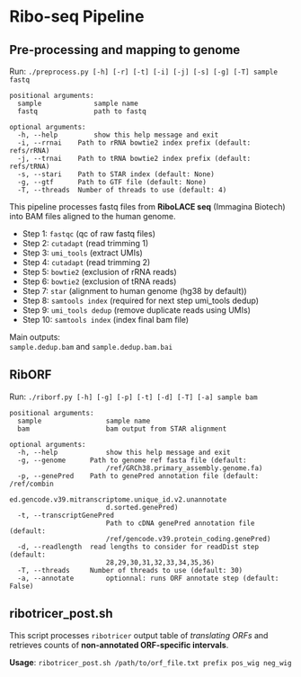 # Ribo-seq Pipeline


## Pre-processing and mapping to genome

Run: `./preprocess.py [-h] [-r] [-t] [-i] [-j] [-s] [-g] [-T] sample fastq`

```
positional arguments:
  sample             sample name
  fastq              path to fastq

optional arguments:
  -h, --help         show this help message and exit
  -i, --rrnai    Path to rRNA bowtie2 index prefix (default: refs/rRNA)
  -j, --trnai    Path to tRNA bowtie2 index prefix (default: refs/tRNA)
  -s, --stari    Path to STAR index (default: None)
  -g, --gtf      Path to GTF file (default: None)
  -T, --threads  Number of threads to use (default: 4)
```

This pipeline processes fastq files from **RiboLACE seq** (Immagina Biotech) into BAM files aligned to the human genome. 
- Step 1: `fastqc` (qc of raw fastq files)
- Step 2: `cutadapt` (read trimming 1)
- Step 3: `umi_tools` (extract UMIs)
- Step 4: `cutadapt` (read trimming 2)
- Step 5: `bowtie2` (exclusion of rRNA reads)
- Step 6: `bowtie2` (exclusion of tRNA reads)
- Step 7: `star` (alignment to human genome (hg38 by default))
- Step 8: `samtools index` (required for next step umi_tools dedup)
- Step 9: `umi_tools dedup` (remove duplicate reads using UMIs)
- Step 10: `samtools index` (index final bam file)

Main outputs:
<br>
`sample.dedup.bam` and `sample.dedup.bam.bai`

## RibORF

Run: `./riborf.py [-h] [-g] [-p] [-t] [-d] [-T] [-a] sample bam`

```
positional arguments:
  sample                sample name
  bam                   bam output from STAR alignment

optional arguments:
  -h, --help            show this help message and exit
  -g, --genome      Path to genome ref fasta file (default:
                        /ref/GRCh38.primary_assembly.genome.fa)
  -p, --genePred    Path to genePred annotation file (default: /ref/combin
                        ed.gencode.v39.mitranscriptome.unique_id.v2.unannotate
                        d.sorted.genePred)
  -t, --transcriptGenePred 
                        Path to cDNA genePred annotation file (default:
                        /ref/gencode.v39.protein_coding.genePred)
  -d, --readlength  read lengths to consider for readDist step (default:
                        28,29,30,31,32,33,34,35,36)
  -T, --threads     Number of threads to use (default: 30)
  -a, --annotate        optionnal: runs ORF annotate step (default: False)
```

## ribotricer_post.sh

This script processes `ribotricer` output table of *translating ORFs* and retrieves counts of **non-annotated ORF-specific intervals**.

**Usage**:
`ribotricer_post.sh /path/to/orf_file.txt prefix pos_wig neg_wig`

